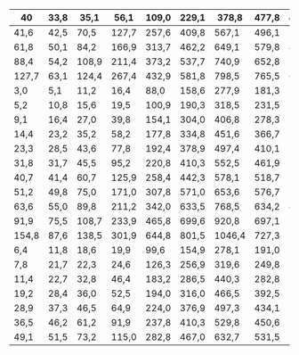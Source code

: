 | 40    | 33,8   | 35,1   | 56,1   | 109,0   | 229,1   | 378,8   | 477,8   | 450,8   | 290,2   | 140,3   | 58,7   | 32,6   |   2208,1 |
|-------|--------|--------|--------|---------|---------|---------|---------|---------|---------|---------|--------|--------|----------|
| 41,6  | 42,5   | 70,5   | 127,7  | 257,6   | 409,8   | 567,1   | 496,1   | 330,2   | 169,5   | 72,1    | 40,0   | 2405,3 |       30 |
| 61,8  | 50,1   | 84,2   | 166,9  | 313,7   | 462,2   | 649,1   | 579,8   | 418,0   | 247,8   | 85,9    | 43,9   | 2578,2 |       20 |
| 88,4  | 54,2   | 108,9  | 211,4  | 373,2   | 537,7   | 740,9   | 652,8   | 579,4   | 323,5   | 109,4   | 60,9   | 2782,1 |       10 |
| 127,7 | 63,1   | 124,4  | 267,4  | 432,9   | 581,8   | 798,5   | 765,5   | 681,0   | 406,4   | 128,5   | 84,0   | 2891,4 |        5 |
| 3,0   | 5,1    | 11,2   | 16,4   | 88,0    | 158,6   | 277,9   | 181,3   | 76,3    | 14,8    | 0,0     | 1,3    | 2120,7 |       95 |
| 5,2   | 10,8   | 15,6   | 19,5   | 100,9   | 190,3   | 318,5   | 231,5   | 111,7   | 29,9    | 1,0     | 1,7    | 2161,1 |       90 |
| 9,1   | 16,4   | 27,0   | 39,8   | 154,1   | 304,0   | 406,8   | 278,3   | 174,5   | 40,7    | 6,5     | 4,9    | 2208,0 |       80 |
| 14,4  | 23,2   | 35,2   | 58,2   | 177,8   | 334,8   | 451,6   | 366,7   | 213,8   | 78,7    | 16,4    | 11,7   | 2308,4 |       70 |
| 23,3  | 28,5   | 43,6   | 77,8   | 192,4   | 378,9   | 497,4   | 410,1   | 270,0   | 103,2   | 24,9    | 19,0   | 2385,1 |       60 |
| 31,8  | 31,7   | 45,5   | 95,2   | 220,8   | 410,3   | 552,5   | 461,9   | 314,3   | 132,3   | 42,1    | 26,3   | 2523,7 |       50 |
| 40,7  | 41,4   | 60,7   | 125,9  | 258,4   | 442,3   | 578,1   | 518,7   | 351,9   | 188,0   | 61,7    | 30,7   | 2679,0 |       40 |
| 51,2  | 49,8   | 75,0   | 171,0  | 307,8   | 571,0   | 653,6   | 576,7   | 382,8   | 226,2   | 103,4   | 40,3   | 2864,1 |       30 |
| 63,6  | 55,0   | 89,8   | 211,2  | 342,0   | 633,5   | 768,5   | 634,2   | 444,7   | 275,1   | 140,4   | 61,1   | 3056,9 |       20 |
| 91,9  | 75,5   | 108,7  | 233,9  | 465,8   | 699,6   | 920,8   | 697,1   | 526,8   | 346,3   | 194,4   | 82,8   | 3335,7 |       10 |
| 154,8 | 87,6   | 138,5  | 301,9  | 644,8   | 801,5   | 1046,4  | 727,3   | 559,9   | 416,0   | 229,0   | 112,2  | 3581,3 |        5 |
| 6,4   | 11,8   | 18,6   | 19,9   | 99,6    | 154,9   | 278,1   | 191,0   | 75,7    | 11,0    | 1,4     | 1,0    | 2045,2 |       95 |
| 7,8   | 21,7   | 22,3   | 24,6   | 126,3   | 256,9   | 319,6   | 249,8   | 100,2   | 18,1    | 2,1     | 2,1    | 2145,5 |       90 |
| 11,4  | 22,7   | 32,8   | 46,4   | 183,2   | 286,5   | 440,3   | 282,8   | 189,9   | 29,3    | 10,9    | 6,6    | 2243,6 |       80 |
| 19,2  | 28,4   | 36,0   | 52,5   | 194,0   | 316,0   | 466,5   | 392,5   | 229,5   | 43,2    | 20,4    | 13,9   | 2416,2 |       70 |
| 28,9  | 37,3   | 46,5   | 64,9   | 224,0   | 376,9   | 497,3   | 434,1   | 261,2   | 96,6    | 32,4    | 20,2   | 2496,9 |       60 |
| 36,5  | 46,2   | 61,2   | 91,9   | 237,8   | 410,3   | 529,8   | 450,6   | 306,6   | 118,1   | 47,4    | 29,0   | 2654,4 |       50 |
| 49,1  | 51,5   | 73,2   | 115,0  | 282,8   | 467,0   | 632,7   | 531,5   | 341,4   | 166,4   | 65,8    | 37,8   | 2748,7 |       40 |